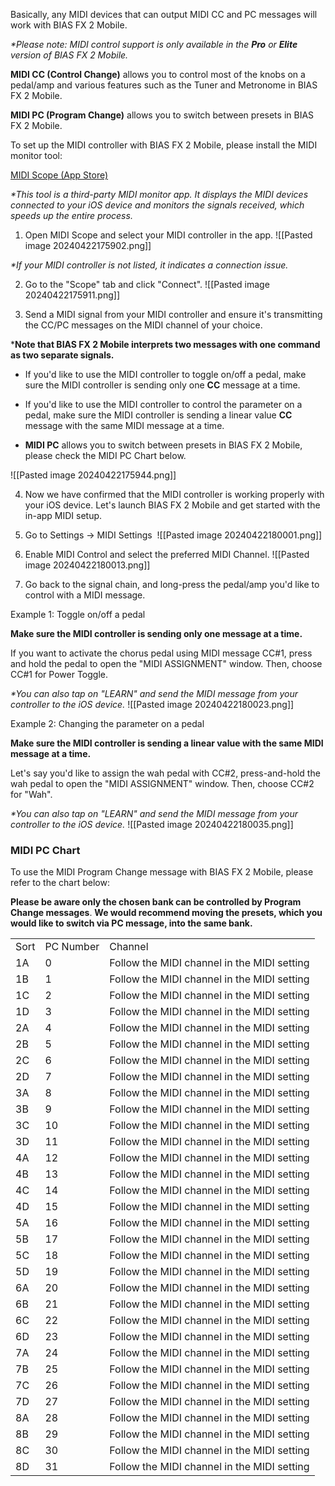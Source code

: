 Basically, any MIDI devices that can output MIDI CC and PC messages will work with BIAS FX 2 Mobile.

_*Please note: MIDI control support is only available in the **Pro** or **Elite** version of BIAS FX 2 Mobile._ 

**MIDI CC (Control Change)** allows you to control most of the knobs on a pedal/amp and various features such as the Tuner and Metronome in BIAS FX 2 Mobile.

**MIDI PC (Program Change)** allows you to switch between presets in BIAS FX 2 Mobile.

To set up the MIDI controller with BIAS FX 2 Mobile, please install the MIDI monitor tool:

[MIDI Scope (App Store)](https://apps.apple.com/us/app/midi-scope/id1185667452?platform=ipad)

_*This tool is a third-party MIDI monitor app. It displays the MIDI devices connected to your iOS device and monitors the signals received, which speeds up the entire process._

1. Open MIDI Scope and select your MIDI controller in the app.
![[Pasted image 20240422175902.png]]

_*If your MIDI controller is not listed, it indicates a connection issue._

2. Go to the "Scope" tab and click "Connect".
![[Pasted image 20240422175911.png]]

3. Send a MIDI signal from your MIDI controller and ensure it's transmitting the CC/PC messages on the MIDI channel of your choice.

***Note that BIAS FX 2 Mobile interprets two messages with one command as two separate signals.**

- If you'd like to use the MIDI controller to toggle on/off a pedal, make sure the MIDI controller is sending only one **CC** message at a time.  
  

- If you'd like to use the MIDI controller to control the parameter on a pedal, make sure the MIDI controller is sending a linear value **CC** message with the same MIDI message at a time.  
  

- **MIDI PC** allows you to switch between presets in BIAS FX 2 Mobile, please check the MIDI PC Chart below.
 
![[Pasted image 20240422175944.png]]

4. Now we have confirmed that the MIDI controller is working properly with your iOS device. Let's launch BIAS FX 2 Mobile and get started with the in-app MIDI setup.

5. Go to Settings -> MIDI Settings 
![[Pasted image 20240422180001.png]]

6. Enable MIDI Control and select the preferred MIDI Channel.
![[Pasted image 20240422180013.png]]

7. Go back to the signal chain, and long-press the pedal/amp you'd like to control with a MIDI message.

Example 1: Toggle on/off a pedal

**Make sure the MIDI controller is sending only one message at a time.**

If you want to activate the chorus pedal using MIDI message CC#1, press and hold the pedal to open the "MIDI ASSIGNMENT" window. Then, choose CC#1 for Power Toggle.

_*You can also tap on "LEARN" and send the MIDI message from your controller to the iOS device._
![[Pasted image 20240422180023.png]]

Example 2: Changing the parameter on a pedal

**Make sure the MIDI controller is sending a linear value with the same MIDI message at a time.**

Let's say you'd like to assign the wah pedal with CC#2, press-and-hold the wah pedal to open the "MIDI ASSIGNMENT" window. Then, choose CC#2 for "Wah".

_*You can also tap on "LEARN" and send the MIDI message from your controller to the iOS device._
![[Pasted image 20240422180035.png]]

### MIDI PC Chart

To use the MIDI Program Change message with BIAS FX 2 Mobile, please refer to the chart below:

**Please be aware only the chosen bank can be controlled by Program Change messages**. **We would recommend moving the presets, which you would like to switch via PC message, into the same bank.**

|      |           |                                             |
| ---- | --------- | ------------------------------------------- |
| Sort | PC Number | Channel                                     |
| 1A   | 0         | Follow the MIDI channel in the MIDI setting |
| 1B   | 1         | Follow the MIDI channel in the MIDI setting |
| 1C   | 2         | Follow the MIDI channel in the MIDI setting |
| 1D   | 3         | Follow the MIDI channel in the MIDI setting |
| 2A   | 4         | Follow the MIDI channel in the MIDI setting |
| 2B   | 5         | Follow the MIDI channel in the MIDI setting |
| 2C   | 6         | Follow the MIDI channel in the MIDI setting |
| 2D   | 7         | Follow the MIDI channel in the MIDI setting |
| 3A   | 8         | Follow the MIDI channel in the MIDI setting |
| 3B   | 9         | Follow the MIDI channel in the MIDI setting |
| 3C   | 10        | Follow the MIDI channel in the MIDI setting |
| 3D   | 11        | Follow the MIDI channel in the MIDI setting |
| 4A   | 12        | Follow the MIDI channel in the MIDI setting |
| 4B   | 13        | Follow the MIDI channel in the MIDI setting |
| 4C   | 14        | Follow the MIDI channel in the MIDI setting |
| 4D   | 15        | Follow the MIDI channel in the MIDI setting |
| 5A   | 16        | Follow the MIDI channel in the MIDI setting |
| 5B   | 17        | Follow the MIDI channel in the MIDI setting |
| 5C   | 18        | Follow the MIDI channel in the MIDI setting |
| 5D   | 19        | Follow the MIDI channel in the MIDI setting |
| 6A   | 20        | Follow the MIDI channel in the MIDI setting |
| 6B   | 21        | Follow the MIDI channel in the MIDI setting |
| 6C   | 22        | Follow the MIDI channel in the MIDI setting |
| 6D   | 23        | Follow the MIDI channel in the MIDI setting |
| 7A   | 24        | Follow the MIDI channel in the MIDI setting |
| 7B   | 25        | Follow the MIDI channel in the MIDI setting |
| 7C   | 26        | Follow the MIDI channel in the MIDI setting |
| 7D   | 27        | Follow the MIDI channel in the MIDI setting |
| 8A   | 28        | Follow the MIDI channel in the MIDI setting |
| 8B   | 29        | Follow the MIDI channel in the MIDI setting |
| 8C   | 30        | Follow the MIDI channel in the MIDI setting |
| 8D   | 31        | Follow the MIDI channel in the MIDI setting |
